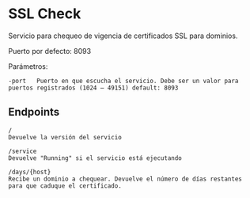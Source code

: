# SSL Check

Servicio para chequeo de vigencia de certificados SSL para dominios.

Puerto por defecto: 8093

Parámetros:

```text
-port   Puerto en que escucha el servicio. Debe ser un valor para puertos registrados (1024 – 49151) default: 8093
```

## Endpoints

```text
/
Devuelve la versión del servicio

/service
Devuelve "Running" si el servicio está ejecutando

/days/{host}
Recibe un dominio a chequear. Devuelve el número de días restantes para que caduque el certificado.
```
